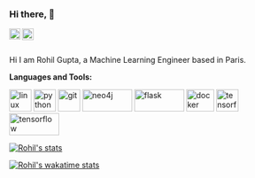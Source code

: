 ### Hi there, 👋

<a href="https://www.linkedin.com/in/rohil-gupta/">
  <img align="left" alt="Rohil GUPTA | LinkedIn" width="20px" src="https://www.vectorlogo.zone/logos/twitter/twitter-icon.svg" />
</a>
<a href="https://twitter.com/rohilgupta">
  <img align="left" alt="Rohil Gupta | Twitter" width="21px" src="https://www.vectorlogo.zone/logos/linkedin/linkedin-icon.svg" />
</a>


<br />
<br />

Hi I am Rohil Gupta, a Machine Learning Engineer based in Paris.

**Languages and Tools:**  
<p align="left">
<img src="https://www.vectorlogo.zone/logos/linux/linux-icon.svg" alt="linux" width="40" height="40"/> 
<img src="https://www.vectorlogo.zone/logos/python/python-icon.svg" alt="python" width="40" height="40"/> 
<img src="https://www.vectorlogo.zone/logos/git-scm/git-scm-icon.svg" alt="git" width="40" height="40"/> 
<img src="https://www.vectorlogo.zone/logos/neo4j/neo4j-ar21.svg" alt="neo4j" width="90" height="40"/>
<img src="https://www.vectorlogo.zone/logos/pocoo_flask/pocoo_flask-ar21.svg" alt="flask" width="90" height="40"/>
<img src="https://www.vectorlogo.zone/logos/docker/docker-icon.svg" alt="docker" width="50" height="40"/>
<img src="https://www.vectorlogo.zone/logos/tensorflow/tensorflow-icon.svg" alt="tensorflow" width="40" height="40"/>
<img src="https://github.com/pandas-dev/pandas/blob/main/web/pandas/static/img/pandas.svg" alt="tensorflow" width="90" height="40"/>

<p align="left">

[![Rohil's stats](https://github-readme-stats.vercel.app/api?username=rohilrg&count_private=true&show_icons=true)](https://github.com/rohilrg/github-readme-stats)

[![Rohil's wakatime stats](https://github-readme-stats.vercel.app/api/wakatime?username=rohilrg)](https://github.com/anuraghazra/github-readme-stats)
</p>
